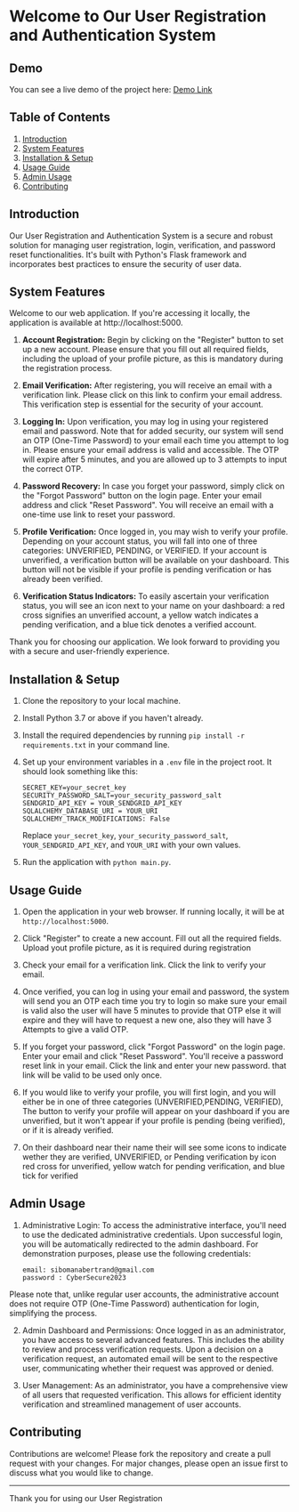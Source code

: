 # Welcome to Our User Registration and Authentication System

## Demo

You can see a live demo of the project here: [Demo Link](https://user-account-mgt.herokuapp.com/)


## Table of Contents
1. [Introduction](#introduction)
2. [System Features](#system-features)
3. [Installation & Setup](#installation--setup)
4. [Usage Guide](#usage-guide)
5. [Admin Usage](#admin-usage)
6. [Contributing](#contributing)

## Introduction

Our User Registration and Authentication System is a secure and robust solution for managing user registration, login, verification, and password reset functionalities. It's built with Python's Flask framework and incorporates best practices to ensure the security of user data.

## System Features

Welcome to our web application. If you're accessing it locally, the application is available at http://localhost:5000.

1. **Account Registration:** Begin by clicking on the "Register" button to set up a new account. Please ensure that you fill out all required fields, including the upload of your profile picture, as this is mandatory during the registration process.

2. **Email Verification:** After registering, you will receive an email with a verification link. Please click on this link to confirm your email address. This verification step is essential for the security of your account.

3. **Logging In:** Upon verification, you may log in using your registered email and password. Note that for added security, our system will send an OTP (One-Time Password) to your email each time you attempt to log in. Please ensure your email address is valid and accessible. The OTP will expire after 5 minutes, and you are allowed up to 3 attempts to input the correct OTP.

4. **Password Recovery:** In case you forget your password, simply click on the "Forgot Password" button on the login page. Enter your email address and click "Reset Password". You will receive an email with a one-time use link to reset your password.

5. **Profile Verification:** Once logged in, you may wish to verify your profile. Depending on your account status, you will fall into one of three categories: UNVERIFIED, PENDING, or VERIFIED. If your account is unverified, a verification button will be available on your dashboard. This button will not be visible if your profile is pending verification or has already been verified.

6. **Verification Status Indicators:** To easily ascertain your verification status, you will see an icon next to your name on your dashboard: a red cross signifies an unverified account, a yellow watch indicates a pending verification, and a blue tick denotes a verified account.

Thank you for choosing our application. We look forward to providing you with a secure and user-friendly experience.

## Installation & Setup

1. Clone the repository to your local machine.

2. Install Python 3.7 or above if you haven't already.

3. Install the required dependencies by running `pip install -r requirements.txt` in your command line.

4. Set up your environment variables in a `.env` file in the project root. It should look something like this:

    ```dotenv
    SECRET_KEY=your_secret_key
    SECURITY_PASSWORD_SALT=your_security_password_salt
    SENDGRID_API_KEY = YOUR_SENDGRID_API_KEY
    SQLALCHEMY_DATABASE_URI = YOUR_URI
    SQLALCHEMY_TRACK_MODIFICATIONS: False
    
    ```

    Replace `your_secret_key`, `your_security_password_salt`, `YOUR_SENDGRID_API_KEY`, and `YOUR_URI` with your own values.

5. Run the application with `python main.py`.

## Usage Guide

1. Open the application in your web browser. If running locally, it will be at `http://localhost:5000`.

2. Click "Register" to create a new account. Fill out all the required fields. Upload yout profile picture, as it is required during registration

3. Check your email for a verification link. Click the link to verify your email.

4. Once verified, you can log in using your email and password, the system will send you an OTP each time you try to login so make sure your email is valid also the user will have 5 minutes to provide that OTP
   else it will expire and they will have to request a new one, also they will have 3 Attempts to give a valid OTP.

5. If you forget your password, click "Forgot Password" on the login page. Enter your email and click "Reset Password". You'll receive a password reset link in your email. Click the link and enter your new password.
   that link will be valid to be used only once.

6. If you would like to verify your profile, you will first login, and you will either be in one of three categories (UNVERIFIED,PENDING, VERIFIED), The button to verify your profile will appear on your dashboard if
you are unverified, but it won't appear if your profile is pending (being verified), or if it is already verified.

7. On their dashboard near their name their will see some icons to indicate wether they are verified, UNVERIFIED, or Pending verification by icon red cross for unverified, yellow watch for pending verification, and blue tick for verified


## Admin Usage

1. Administrative Login: To access the administrative interface, you'll need to use the dedicated administrative credentials. Upon successful login, you will be automatically redirected to the admin dashboard. For demonstration purposes, please use the following credentials:
    ```
	email: sibomanabertrand@gmail.com
	password : CyberSecure2023
    ```
Please note that, unlike regular user accounts, the administrative account does not require OTP (One-Time Password) authentication for login, simplifying the process.


2. Admin Dashboard and Permissions: Once logged in as an administrator, you have access to several advanced features. This includes the ability to review and process verification requests. Upon a decision on a verification request, an automated email will be sent to the respective user, communicating whether their request was approved or denied.

3. User Management: As an administrator, you have a comprehensive view of all users that requested verification. This allows for efficient identity verification and streamlined management of user accounts.

## Contributing

Contributions are welcome! Please fork the repository and create a pull request with your changes. For major changes, please open an issue first to discuss what you would like to change.

---

Thank you for using our User Registration
